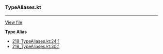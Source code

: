 ### TypeAliases.kt
---
[View file](../../precision_analyzed/218_TypeAliases.kt)

**Type Alias**

 - [218_TypeAliases.kt:24:1](../../precision_analyzed/218_TypeAliases.kt#L24)
 - [218_TypeAliases.kt:30:1](../../precision_analyzed/218_TypeAliases.kt#L30)

